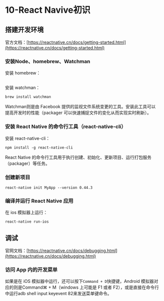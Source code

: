 # 10-React Navive初识

## 搭建开发环境

官方文档：[https://reactnative.cn/docs/getting-started.html](https://reactnative.cn/docs/getting-started.html)

### 安装Node、homebrew、Watchman

安装 homebrew：

```text

```

安装 watchman：

```text
brew install watchman
```

Watchman则是由 Facebook 提供的监视文件系统变更的工具。安装此工具可以提高开发时的性能（packager 可以快速捕捉文件的变化从而实现实时刷新）。

### 安装 React Native 的命令行工具（react-native-cli）

安装 react-native-cli：

```text
npm install -g react-native-cli
```

React Native 的命令行工具用于执行创建、初始化、更新项目、运行打包服务（packager）等任务。

### 创建新项目

```text
react-native init MyApp --version 0.44.3
```

### 编译并运行 React Native 应用

在 ios 模拟器上运行：

```text
react-native run-ios
```

## 调试

官网文档：[https://reactnative.cn/docs/debugging.html](https://reactnative.cn/docs/debugging.html)

### 访问 App 内的开发菜单

如果是在 iOS 模拟器中运行，还可以按下`Command + D`快捷键，Android 模拟器对应的则是Command⌘ + M（windows 上可能是 F1 或者 F2），或是直接在命令行中运行adb shell input keyevent 82来发送菜单键命令。

